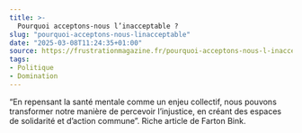 ```yaml
---
title: >-
  Pourquoi acceptons-nous l’inacceptable ?
slug: "pourquoi-acceptons-nous-linacceptable"
date: "2025-03-08T11:24:35+01:00"
source: https://frustrationmagazine.fr/pourquoi-acceptons-nous-l-inacceptable
tags:
- Politique
- Domination
---
```


“En repensant la santé mentale comme un enjeu collectif, nous pouvons transformer notre manière de percevoir l’injustice, en créant des espaces de solidarité et d’action commune”.
Riche article de Farton Bink.